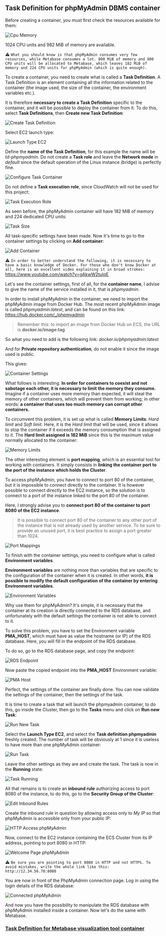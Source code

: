 ## Task Definition for phpMyAdmin DBMS container

Before creating a container, you must first check the resources available for them:

![Cpu Memory](images/cpu-memory.png ':size=800')

1024 CPU units and 982 MiB of memory are available.

:warning: `What you should know is that phpMyAdmin consumes very few resources, while Metabase consumes a lot. 800 MiB of memory and 800 CPU units will be allocated to Metabase, which leaves 182 MiB of memory and 224 CPU units for phpMyAdmin (which is quite enough).`

To create a container, you need to create what is called a **Task Definition**. A Task Definition is an element containing all the information related to the container (the image used, the size of the container, the environment variables etc.).

It is therefore **necessary to create a Task Definition** specific to the container, and it will be possible to deploy the container from it. To do this, select **Task Definitions**, then **Create new Task Definition**:

![Create Task Definition](images/create-task-definition.png ':size=800')

Select EC2 launch type:

![Launch Type EC2](images/launch-type-ec2.png ':size=800')

Define the **name of the Task Definition**, for this example the name will be *td-phpmyadmin*. Do not create a **Task role** and leave the **Network mode** in *default* since the default operation of the Linux instance (bridge) is perfectly fine.

![Configure Task Container](images/configure-task-container.png ':size=600')

Do not define a **Task execution role**, since CloudWatch will not be used for this project:

![Task Execution Role](images/task-execution-role.png ':size=700')

As seen before, the phpMyAdmin container will have 182 MiB of memory and 224 dedicated CPU units:

![Task Size](images/task-size.png ':size=700')

All task-specific settings have been made. Now it's time to go to the container settings by clicking on **Add container**:

![Add Container](images/add-container.png ':size=700')

:warning: `In order to better understand the following, it is necessary to have a basic knowledge of Docker. For those who don't know Docker at all, here is an excellent video explaining it in broad strokes:` https://www.youtube.com/watch?v=gAkwW2tuIqE

Let's see the container settings, first of all, for the **container name**, I advise to give the name of the service installed in it, that is *phpmyadmin*.

In order to install phpMyAdmin in the container, we need to import the phpMyAdmin image from Docker Hub. The most recent phpMyAdmin image is called *phpmyadmin:latest*, and can be found on this link: https://hub.docker.com/_/phpmyadmin

> Remember this: to import an image from Docker Hub on ECS, the URL is **docker.io/image:tag**

So what you need to add is the following link: *docker.io/phpmyadmin:latest*

And for **Private repository authentication**, do not enable it since the image used is public.

This gives:

![Container Settings](images/container-settings.png ':size=700')

What follows is interesting. **In order for containers to coexist and not sabotage each other, it is necessary to limit the memory they consume.** Imagine if a container uses more memory than expected, it will steal the memory of other containers, which will prevent them from working; in other words: **a container that uses too much memory can corrupt other containers.**

To circumvent this problem, it is set up what is called **Memory Limits**: *Hard limit* and *Soft limit*. Here, it is the *Hard limit* that will be used, since it allows to stop the container if it exceeds the memory consumption that is assigned to it. The **Hard limit assigned is 182 MiB** since this is the maximum value normally allocated to the container:

![Memory Limits](images/memory-limits.png ':size=700')

The other interesting element is **port mapping**, which is an essential tool for working with containers. It simply consists in **linking the container port to the port of the instance which holds the Cluster**.

To access phpMyAdmin, you have to connect to port 80 of the container, but it is impossible to connect directly to the container. It is however possible to connect directly to the EC2 instance, so the solution is to connect to a port of the instance linked to the port 80 of the container.

Here, I strongly advise you to **connect port 80 of the container to port 8080 of the EC2 instance**.

> It is possible to connect port 80 of the container to any other port of the instance that is not already used by another service. To be sure to provide an unused port, it is best practice to assign a port greater than 1024.

![Port Mappings](images/port-mappings.png ':size=700')

To finish with the container settings, you need to configure what is called **Environment variables**.

**Environment variables** are nothing more than variables that are specific to the configuration of the container when it is created. In other words, **it is possible to modify the default configuration of the container by entering Environment variables**.

![Environment Variables](images/environment-variables.png ':size=700')

Why use them for phpMyAdmin? It's simple, it is necessary that the container at its creation is directly connected to the RDS database, and unfortunately with the default settings the container is not able to connect to it.

To solve this problem, you have to set the Environment variable **PMA_HOST**, which must have as value the hostname (or IP) of the RDS database. Here, you will fill in the endpoint of the RDS database.

To do so, go to the RDS database page, and copy the endpoint:

![RDS Endpoint](images/rds-endpoint.png ':size=600')

Now paste the copied endpoint into the **PMA_HOST** Environment variable:

![PMA Host](images/pma-host.png ':size=600')

Perfect, the settings of the container are finally done. You can now validate the settings of the container, then the settings of the task.

It is time to create a task that will launch the phpmyadmin container, to do this, go inside the Cluster, then go to the **Tasks** menu and click on **Run new Task**:

![Run New Task](images/run-new-task.png ':size=700')

Select the **Launch Type EC2**, and select the **Task definition phpmyadmin** freshly created. The number of task will be obviously at 1 since it is useless to have more than one phpMyAdmin container:

![Run Task](images/run-task.png ':size=700')

Leave the other settings as they are and create the task. The task is now in the **Running** state:

![Task Running](images/task-running.png ':size=700')

All that remains is to create an **inbound rule** authorizing access to port 8080 of the instance, to do this, go to the **Security Group of the Cluster**:

![Edit Inbound Rules](images/edit-inbound-rules.png ':size=700')

Create the inbound rule in question by allowing access only to *My IP* so that phpMyAdmin is accessible only from your public IP:

![HTTP Access phpMyAdmin](images/http-access-phpmyadmin.png ':size=800')

Now, connect to the EC2 instance containing the ECS Cluster from its IP address, pointing to port 8080 in HTTP:

![Welcome Page phpMyAdmin](images/welcome-page-phpmyadmin.png ':size=600')

:warning: `Be sure you are pointing to port 8080 in HTTP and not HTTPS. To avoid mistakes, write the whole link like this: http://12.34.56.78:8080`

You are now in front of the PhpMyAdmin connection page. Log in using the login details of the RDS database:

![Connected phpMyAdmin](images/connected-phpmyadmin.png ':size=800')

And now you have the possibility to manipulate the RDS database with phpMyAdmin installed inside a container. Now let's do the same with Metabase.

### [Task Definition for Metabase visualization tool container](/projects/project-3/part-5/README.md)